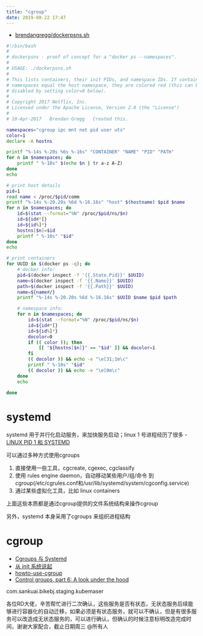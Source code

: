 ```yaml
---
title: "cgroup"
date: 2019-08-22 17:47
---
```


- [brendangregg/dockerpsns.sh](https://gist.github.com/brendangregg/1abcfeef9155ac526197f6f0abdd86bf)

```bash
#!/bin/bash
#
# dockerpsns - proof of concept for a "docker ps --namespaces".
#
# USAGE: ./dockerpsns.sh
#
# This lists containers, their init PIDs, and namespace IDs. If container
# namespaces equal the host namespace, they are colored red (this can be
# disabled by setting color=0 below).
#
# Copyright 2017 Netflix, Inc.
# Licensed under the Apache License, Version 2.0 (the "License")
#
# 10-Apr-2017   Brendan Gregg   Created this.

namespaces="cgroup ipc mnt net pid user uts"
color=1
declare -A hostns

printf "%-14s %-20s %6s %-16s" "CONTAINER" "NAME" "PID" "PATH"
for n in $namespaces; do
    printf " %-10s" $(echo $n | tr a-z A-Z)
done
echo

# print host details
pid=1
read name < /proc/$pid/comm
printf "%-14s %-20.20s %6d %-16.16s" "host" $(hostname) $pid $name
for n in $namespaces; do
    id=$(stat --format="%N" /proc/$pid/ns/$n)
    id=${id#*[}
    id=${id%]*}
    hostns[$n]=$id
    printf " %-10s" "$id"
done
echo

# print containers
for UUID in $(docker ps -q); do
    # docker info:
    pid=$(docker inspect -f '{{.State.Pid}}' $UUID)
    name=$(docker inspect -f '{{.Name}}' $UUID)
    path=$(docker inspect -f '{{.Path}}' $UUID)
    name=${name#/}
    printf "%-14s %-20.20s %6d %-16.16s" $UUID $name $pid $path

    # namespace info:
    for n in $namespaces; do
        id=$(stat --format="%N" /proc/$pid/ns/$n)
        id=${id#*[}
        id=${id%]*}
        docolor=0
        if (( color )); then
            [[ "${hostns[$n]}" == "$id" ]] && docolor=1
        fi
        (( docolor )) && echo -e "\e[31;1m\c"
        printf " %-10s" "$id"
        (( docolor )) && echo -e "\e[0m\c"
    done
    echo
    
done
```

# systemd
systemd 用于并行化启动服务，来加快服务启动；linux 1 号进程经历了很多
 -[LINUX PID 1 和 SYSTEMD](https://coolshell.cn/articles/17998.html)

可以通过多种方式使用cgroups
1. 直接使用一些工具，cgcreate, cgexec, cgclassify
2. 使用 rules engine daemon，自动移动某些用户/组/命令 到cgroup(/etc/cgrules.conf和/usr/lib/systemd/system/cgconfig.service)
3. 通过某些虚拟化工具，比如 linux containers

上面这些本质都是通过cgroup提供的文件系统结构来操作cgroup

另外，systemd 本身采用了cgroups 来组织进程结构

# cgroup
 - [Cgroups 与 Systemd](https://www.cnblogs.com/sparkdev/p/9523194.html)
 - [从 init 系统说起](https://www.cnblogs.com/sparkdev/p/8448237.html)
 - [howto-use-cgroup](http://tiewei.github.io/devops/howto-use-cgroup/)
 - [Control groups, part 6: A look under the hood](https://lwn.net/Articles/606925/)




com.sankuai.bikebj.staging.kubemaser

各位RD大佬，辛苦帮忙进行二次确认，这些服务是否有状态，无状态服务后续能够进行容器化的自动迁移，如果必须是有状态服务，就可以不确认，但是有很多服务可以改造成无状态服务的，可以进行确认，但确认的时候注意标明改造完成时间，谢谢大家配合，截止日期周三
@所有人





